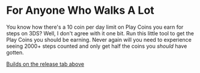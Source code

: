 # For Anyone Who Walks A Lot

You know how there's a 10 coin per day limit on Play Coins you earn for steps on 3DS? Well, I don't agree with it one bit. Run this little tool to get the Play Coins you should be earning. Never again will you need to experience seeing 2000+ steps counted and only get half the coins you *should* have gotten.

[Builds on the release tab above](https://github.com/iamevn/for-anyone-who-walks-a-lot/releases)
